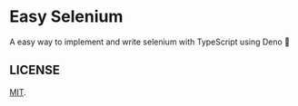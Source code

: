 #  Easy Selenium

A easy way to implement and write selenium with TypeScript using Deno 🦕


## LICENSE

[MIT](LICENSE).
